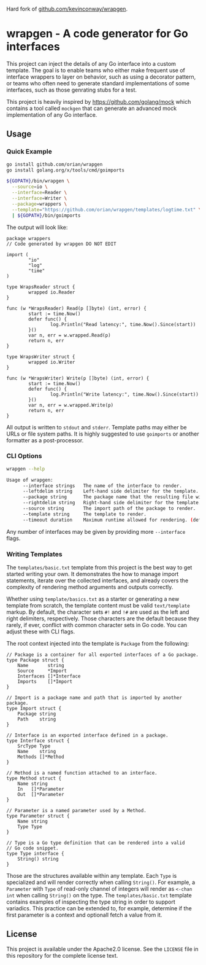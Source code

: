 Hard fork of [github.com/kevinconway/wrapgen](https://github.com/kevinconway/wrapgen).

# wrapgen - A code generator for Go interfaces

This project can inject the details of any Go interface into a custom template.
The goal is to enable teams who either make frequent use of interface wrappers
to layer on behavior, such as using a decorator pattern, or teams who often need
to generate standard implementations of some interfaces, such as those genrating
stubs for a test.

This project is heavily inspired by <https://github.com/golang/mock> which
contains a tool called `mockgen` that can generate an advanced mock
implementation of any Go interface.

## Usage

### Quick Example

```bash
go install github.com/orian/wrapgen
go install golang.org/x/tools/cmd/goimports

${GOPATH}/bin/wrapgen \
  --source=io \
  --interface=Reader \
  --interface=Writer \
  --package=wrappers \
  --template="https://github.com/orian/wrapgen/templates/logtime.txt" \
  | ${GOPATH}/bin/goimports
```

The output will look like:

```golang
package wrappers
// Code generated by wrapgen DO NOT EDIT

import (
        "io"
        "log"
        "time"
)

type WrapsReader struct {
        wrapped io.Reader
}

func (w *WrapsReader) Read(p []byte) (int, error) {
        start := time.Now()
        defer func() {
                log.Println("Read latency:", time.Now().Since(start))
        }()
        var n, err = w.wrapped.Read(p)
        return n, err
}

type WrapsWriter struct {
        wrapped io.Writer
}

func (w *WrapsWriter) Write(p []byte) (int, error) {
        start := time.Now()
        defer func() {
                log.Println("Write latency:", time.Now().Since(start))
        }()
        var n, err = w.wrapped.Write(p)
        return n, err
}
```

All output is written to `stdout` and `stderr`. Template paths may either be
URLs or file system paths. It is highly suggested to use `goimports` or another
formatter as a post-processor.

### CLI Options

```bash
wrapgen --help

Usage of wrapgen:
      --interface strings   The name of the interface to render.
      --leftdelim string    Left-hand side delimiter for the template. (default "#!")
      --package string      The package name that the resulting file will be in. Defaults to the source package.
      --rightdelim string   Right-hand side delimiter for the template. (default "!#")
      --source string       The import path of the package to render.
      --template string     The template to render.
      --timeout duration    Maximum runtime allowed for rendering. (default 1m0s)
```

Any number of interfaces may be given by providing more `--interface` flags.

### Writing Templates

The `templates/basic.txt` template from this project is the best way to get
started writing your own. It demonstrates the how to manage import statements,
iterate over the collected interfaces, and already covers the complexity of
rendering method arguments and outputs correctly.

Whether using `template/basics.txt` as a starter or generating a new template
from scratch, the template content must be valid `text/template` markup. By
default, the character sets `#!` and `!#` are used as the left and right
delimiters, respectively. Those characters are the default because they rarely,
if ever, conflict with common character sets in Go code. You can adjust these
with CLI flags.

The root context injected into the template is `Package` from the following:

```golang
// Package is a container for all exported interfaces of a Go package.
type Package struct {
	Name       string
	Source     *Import
	Interfaces []*Interface
	Imports    []*Import
}

// Import is a package name and path that is imported by another package.
type Import struct {
	Package string
	Path    string
}

// Interface is an exported interface defined in a package.
type Interface struct {
	SrcType Type
	Name    string
	Methods []*Method
}

// Method is a named function attached to an interface.
type Method struct {
	Name string
	In   []*Parameter
	Out  []*Parameter
}

// Parameter is a named parameter used by a Method.
type Parameter struct {
	Name string
	Type Type
}

// Type is a Go type definition that can be rendered into a valid
// Go code snippet.
type Type interface {
	String() string
}
```

Those are the structures available within any template. Each `Type` is
specialized and will render correctly when calling `String()`. For example, a
`Parameter` with `Type` of read-only channel of integers will render as `<-chan
int` when calling `String()` on the type. The `templates/basic.txt` template
contains examples of inspecting the type string in order to support variadics.
This practice can be extended to, for example, determine if the first parameter
is a context and optionall fetch a value from it.

## License

This project is available under the Apache2.0 license. See the `LICENSE` file
in this repository for the complete license text.

